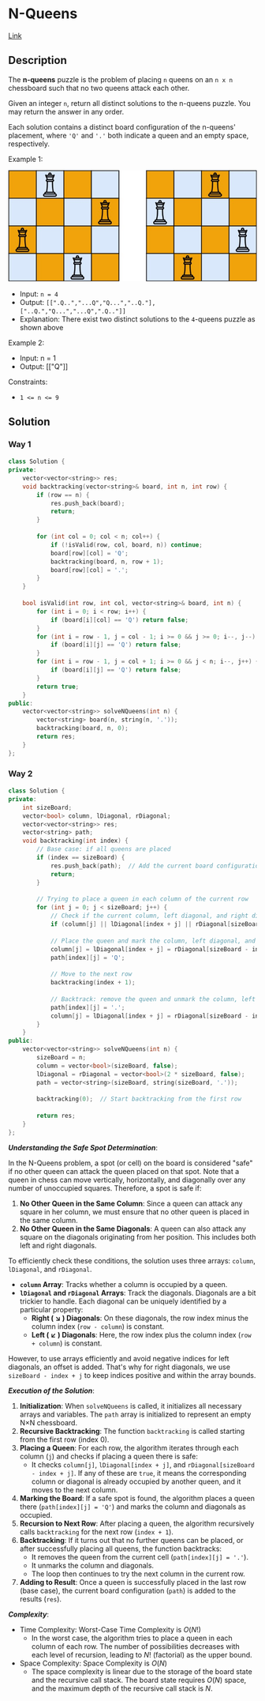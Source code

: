 # N-Queens

[Link](https://leetcode.com/problems/n-queens/description/)

## Description

The **n-queens** puzzle is the problem of placing `n` queens on an `n x n` chessboard such that no two queens attack each other.

Given an integer `n`, return all distinct solutions to the n-queens puzzle. You may return the answer in any order.

Each solution contains a distinct board configuration of the n-queens' placement, where `'Q'` and `'.'` both indicate a queen and an empty space, respectively.

Example 1:

![queens](./queens.jpg)

- Input: `n = 4`
- Output: `[[".Q..","...Q","Q...","..Q."],["..Q.","Q...","...Q",".Q.."]]`
- Explanation: There exist two distinct solutions to the `4`-queens puzzle as shown above

Example 2:

- Input: n = 1
- Output: [["Q"]]

Constraints:

- `1 <= n <= 9`

## Solution

### Way 1

```C++
class Solution {
private:
    vector<vector<string>> res;
    void backtracking(vector<string>& board, int n, int row) {
        if (row == n) {
            res.push_back(board);
            return;
        }

        for (int col = 0; col < n; col++) {
            if (!isValid(row, col, board, n)) continue;
            board[row][col] = 'Q';
            backtracking(board, n, row + 1);
            board[row][col] = '.';
        }
    }

    bool isValid(int row, int col, vector<string>& board, int n) {
        for (int i = 0; i < row; i++) {
            if (board[i][col] == 'Q') return false;
        }
        for (int i = row - 1, j = col - 1; i >= 0 && j >= 0; i--, j--) {
            if (board[i][j] == 'Q') return false;
        }
        for (int i = row - 1, j = col + 1; i >= 0 && j < n; i--, j++) {
            if (board[i][j] == 'Q') return false;
        }
        return true;
    }
public:
    vector<vector<string>> solveNQueens(int n) {
        vector<string> board(n, string(n, '.'));
        backtracking(board, n, 0);
        return res;
    }
};
```

### Way 2

```C++
class Solution {
private:
    int sizeBoard;
    vector<bool> column, lDiagonal, rDiagonal;
    vector<vector<string>> res;
    vector<string> path;
    void backtracking(int index) {
        // Base case: if all queens are placed
        if (index == sizeBoard) {
            res.push_back(path);  // Add the current board configuration to the result
            return;
        }

        // Trying to place a queen in each column of the current row
        for (int j = 0; j < sizeBoard; j++) {
            // Check if the current column, left diagonal, and right diagonal are safe
            if (column[j] || lDiagonal[index + j] || rDiagonal[sizeBoard - index + j]) continue;

            // Place the queen and mark the column, left diagonal, and right diagonal as occupied
            column[j] = lDiagonal[index + j] = rDiagonal[sizeBoard - index + j] = true;
            path[index][j] = 'Q';

            // Move to the next row
            backtracking(index + 1);

            // Backtrack: remove the queen and unmark the column, left diagonal, and right diagonal
            path[index][j] = '.';
            column[j] = lDiagonal[index + j] = rDiagonal[sizeBoard - index + j] = false;
        }
    }
public:
    vector<vector<string>> solveNQueens(int n) {
        sizeBoard = n;
        column = vector<bool>(sizeBoard, false);
        lDiagonal = rDiagonal = vector<bool>(2 * sizeBoard, false);
        path = vector<string>(sizeBoard, string(sizeBoard, '.'));
        
        backtracking(0);  // Start backtracking from the first row
        
        return res;
    }
};
```

***Understanding the Safe Spot Determination***:

In the N-Queens problem, a spot (or cell) on the board is considered "safe" if no other queen can attack the queen placed on that spot. Note that a queen in chess can move vertically, horizontally, and diagonally over any number of unoccupied squares. Therefore, a spot is safe if:

1. **No Other Queen in the Same Column**: Since a queen can attack any square in her column, we must ensure that no other queen is placed in the same column.
2. **No Other Queen in the Same Diagonals**: A queen can also attack any square on the diagonals originating from her position. This includes both left and right diagonals.

To efficiently check these conditions, the solution uses three arrays: `column`, `lDiagonal`, and `rDiagonal`.

- **`column` Array**: Tracks whether a column is occupied by a queen.
- **`lDiagonal` and `rDiagonal` Arrays**: Track the diagonals. Diagonals are a bit trickier to handle. Each diagonal can be uniquely identified by a particular property:
    - **Right ( $\searrow$ ) Diagonals**: On these diagonals, the row index minus the column index (`row - column`) is constant.
    - **Left ( $\swarrow$ ) Diagonals**: Here, the row index plus the column index (`row + column`) is constant.

However, to use arrays efficiently and avoid negative indices for left diagonals, an offset is added. That's why for right diagonals, we use `sizeBoard - index + j` to keep indices positive and within the array bounds.

***Execution of the Solution***:

1. **Initialization**: When `solveNQueens` is called, it initializes all necessary arrays and variables. The `path` array is initialized to represent an empty N×N chessboard.
2. **Recursive Backtracking**: The function `backtracking` is called starting from the first row (index 0).
3. **Placing a Queen**: For each row, the algorithm iterates through each column (`j`) and checks if placing a queen there is safe:
    - It checks `column[j]`, `lDiagonal[index + j]`, and `rDiagonal[sizeBoard - index + j]`. If any of these are `true`, it means the corresponding column or diagonal is already occupied by another queen, and it moves to the next column.
4. **Marking the Board**: If a safe spot is found, the algorithm places a queen there (`path[index][j] = 'Q'`) and marks the column and diagonals as occupied.
5. **Recursion to Next Row**: After placing a queen, the algorithm recursively calls `backtracking` for the next row (`index + 1`).
6. **Backtracking**: If it turns out that no further queens can be placed, or after successfully placing all queens, the function backtracks:
    - It removes the queen from the current cell (`path[index][j] = '.'`).
    - It unmarks the column and diagonals.
    - The loop then continues to try the next column in the current row.
7. **Adding to Result**: Once a queen is successfully placed in the last row (base case), the current board configuration (`path`) is added to the results (`res`).

***Complexity***:

- Time Complexity: Worst-Case Time Complexity is $O(N!)$
    - In the worst case, the algorithm tries to place a queen in each column of each row. The number of possibilities decreases with each level of recursion, leading to $N!$ (factorial) as the upper bound.
- Space Complexity: Space Complexity is $O(N)$
    - The space complexity is linear due to the storage of the board state and the recursive call stack. The board state requires $O(N)$ space, and the maximum depth of the recursive call stack is $N$.


